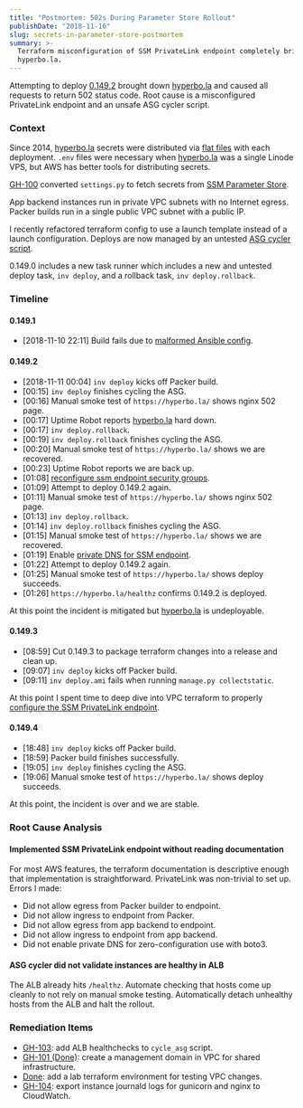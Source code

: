 ```yaml
---
title: "Postmortem: 502s During Parameter Store Rollout"
publishDate: "2018-11-16"
slug: secrets-in-parameter-store-postmortem
summary: >-
  Terraform misconfiguration of SSM PrivateLink endpoint completely brings down
  hyperbo.la.
---
```


Attempting to deploy
[0.149.2] brought down
[hyperbo.la] and caused all requests to return 502 status
code. Root cause is a misconfigured PrivateLink endpoint and an unsafe ASG
cycler script.

[0.149.2]: https://github.com/hyperbola/hyperbola/tree/v0.149.2
[hyperbo.la]: https://hyperbo.la/

### Context

Since 2014, [hyperbo.la] secrets were distributed via
[flat files]
with each deployment. `.env` files were necessary when
[hyperbo.la] was a single Linode VPS, but AWS has better
tools for distributing secrets.

[GH-100] converted `settings.py`
to fetch secrets from
[SSM Parameter Store].

App backend instances run in private VPC subnets with no Internet egress. Packer
builds run in a single public VPC subnet with a public IP.

I recently refactored terraform config to use a launch template instead of a
launch configuration. Deploys are now managed by an untested
[ASG cycler script].

0.149.0 includes a new task runner which includes a new and untested deploy
task, `inv deploy`, and a rollback task, `inv deploy.rollback`.

[flat files]: https://github.com/hyperbola/hyperbola/commit/8f08b3d8fc07bbde7f0098ec52604cd2062c0715#diff-2378b82d75acb7d14d7df6a2389e8a02
[GH-100]: https://github.com/hyperbola/hyperbola/pull/100
[SSM Parameter Store]: https://docs.aws.amazon.com/systems-manager/latest/userguide/systems-manager-paramstore.html
[ASG cycler script]: https://github.com/hyperbola/hyperbola/blob/v0.149.2/bin/cycle_asg

### Timeline

#### 0.149.1

- [2018-11-10 22:11] Build fails due to
  [malformed Ansible config].

[malformed Ansible config]: https://github.com/hyperbola/hyperbola/commit/f69a09882b665e5b83f0e1d61b8b03ba304be76b

#### 0.149.2

- [2018-11-11 00:04] `inv deploy` kicks off Packer build.
- [00:15] `inv deploy` finishes cycling the ASG.
- [00:16] Manual smoke test of `https://hyperbo.la/` shows nginx 502 page.
- [00:17] Uptime Robot reports [hyperbo.la] hard down.
- [00:17] `inv deploy.rollback`.
- [00:19] `inv deploy.rollback` finishes cycling the ASG.
- [00:20] Manual smoke test of `https://hyperbo.la/` shows we are recovered.
- [00:23] Uptime Robot reports we are back up.
- [01:08] [reconfigure ssm endpoint security groups].
- [01:09] Attempt to deploy 0.149.2 again.
- [01:11] Manual smoke test of `https://hyperbo.la/` shows nginx 502 page.
- [01:13] `inv deploy.rollback`.
- [01:14] `inv deploy.rollback` finishes cycling the ASG.
- [01:15] Manual smoke test of `https://hyperbo.la/` shows we are recovered.
- [01:19] Enable [private DNS for SSM endpoint].
- [01:22] Attempt to deploy 0.149.2 again.
- [01:25] Manual smoke test of `https://hyperbo.la/` shows deploy succeeds.
- [01:26] `https://hyperbo.la/healthz` confirms 0.149.2 is deployed.

At this point the incident is mitigated but [hyperbo.la] is
undeployable.

[reconfigure ssm endpoint security groups]: https://github.com/hyperbola/hyperbola/commit/8ad4fe11dd4b66d476262a101ed7ad9ae9c9cdd4
[private DNS for SSM endpoint]: https://github.com/hyperbola/hyperbola/commit/e04efe78b5b1be082facb9d4a255453acb18e0ff

#### 0.149.3

- [08:59] Cut 0.149.3 to package terraform changes into a release and clean up.
- [09:07] `inv deploy` kicks off Packer build.
- [09:11] `inv deploy.ami` fails when running `manage.py collectstatic`.

At this point I spent time to deep dive into VPC terraform to properly
[configure the SSM PrivateLink endpoint].

[configure the SSM PrivateLink endpoint]: https://github.com/hyperbola/hyperbola/commit/1a6b56247094faaaa57b40fbc5507994a65f53c5

#### 0.149.4

- [18:48] `inv deploy` kicks off Packer build.
- [18:59] Packer build finishes successfully.
- [19:05] `inv deploy` finishes cycling the ASG.
- [19:06] Manual smoke test of `https://hyperbo.la/` shows deploy succeeds.

At this point, the incident is over and we are stable.

### Root Cause Analysis

#### Implemented SSM PrivateLink endpoint without reading documentation

For most AWS features, the terraform documentation is descriptive enough that
implementation is straightforward. PrivateLink was non-trivial to set up. Errors
I made:

- Did not allow egress from Packer builder to endpoint.
- Did not allow ingress to endpoint from Packer.
- Did not allow egress from app backend to endpoint.
- Did not allow ingress to endpoint from app backend.
- Did not enable private DNS for zero-configuration use with boto3.

#### ASG cycler did not validate instances are healthy in ALB

The ALB already hits `/healthz`. Automate checking that hosts come up cleanly to
not rely on manual smoke testing. Automatically detach unhealthy hosts from the
ALB and halt the rollout.

### Remediation Items

- [GH-103]: add ALB
  healthchecks to `cycle_asg` script.
- [GH-101 (Done)][GH-101]: create a
  management domain in VPC for shared infrastructure.
- [Done][remediation-done]:
  add a lab terraform environment for testing VPC changes.
- [GH-104]: export instance
  journald logs for gunicorn and nginx to CloudWatch.

[GH-103]: https://github.com/hyperbola/hyperbola/issues/103
[GH-101]: https://github.com/hyperbola/hyperbola/pull/101
[remediation-done]: https://github.com/hyperbola/hyperbola/commit/f8fe09f9bf30864ed5a814fdbb7116ca3d279bad
[GH-104]: https://github.com/hyperbola/hyperbola/issues/104
